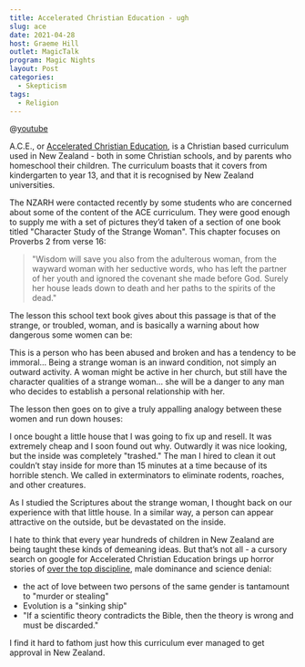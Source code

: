 ```yaml
---
title: Accelerated Christian Education - ugh
slug: ace
date: 2021-04-28
host: Graeme Hill
outlet: MagicTalk
program: Magic Nights
layout: Post
categories:
  - Skepticism
tags:
  - Religion
---
```


@[youtube](https://youtu.be/7haJwOoOa2g)

A.C.E., or [Accelerated Christian Education](https://www.aceministries.com/curriculum/), is a Christian based curriculum used in New Zealand - both in some Christian schools, and by parents who homeschool their children. The curriculum boasts that it covers from kindergarten to year 13, and that it is recognised by New Zealand universities.

The NZARH were contacted recently by some students who are concerned about some of the content of the ACE curriculum. They were good enough to supply me with a set of pictures they’d taken of a section of one book titled "Character Study of the Strange Woman". This chapter focuses on Proverbs 2 from verse 16:

> "Wisdom will save you also from the adulterous woman, from the wayward woman with her seductive words, who has left the partner of her youth and ignored the covenant she made before God. Surely her house leads down to death and her paths to the spirits of the dead."

The lesson this school text book gives about this passage is that of the strange, or troubled, woman, and is basically a warning about how dangerous some women can be:

This is a person who has been abused and broken and has a tendency to be immoral… Being a strange woman is an inward condition, not simply an outward activity. A woman might be active in her church, but still have the character qualities of a strange woman… she will be a danger to any man who decides to establish a personal relationship with her.

The lesson then goes on to give a truly appalling analogy between these women and run down houses:

I once bought a little house that I was going to fix up and resell. It was extremely cheap and I soon found out why. Outwardly it was nice looking, but the inside was completely "trashed." The man I hired to clean it out couldn’t stay inside for more than 15 minutes at a time because of its horrible stench. We called in exterminators to eliminate rodents, roaches, and other creatures.

As I studied the Scriptures about the strange woman, I thought back on our experience with that little house. In a similar way, a person can appear attractive on the outside, but be devastated on the inside.

I hate to think that every year hundreds of children in New Zealand are being taught these kinds of demeaning ideas. But that’s not all - a cursory search on google for Accelerated Christian Education brings up horror stories of [over the top discipline](https://www.critic.co.nz/features/article/5806/escaping-the-cult--of-accelerated-christian-educat), male dominance and science denial:

* the act of love between two persons of the same gender is tantamount to "murder or stealing"
* Evolution is a "sinking ship"
* "If a scientific theory contradicts the Bible, then the theory is wrong and must be discarded."

I find it hard to fathom just how this curriculum ever managed to get approval in New Zealand.
